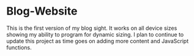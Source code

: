 # Blog-Website
This is the first version of my blog sight. It works on all device sizes showing my ability to program for dynamic sizing.
I plan to continue to update this project as time goes on adding more content and JavaScript functions.

